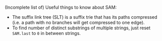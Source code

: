 (Incomplete list of) Useful things to know about SAM:
- The suffix link tree (SLT) is a suffix trie that has its paths compressed (i.e. a path with no branches will get compressed to one edge).
- To find number of distinct substrings of multiple strings, just reset `SAM.last` to `0` in between strings.
